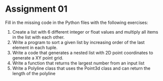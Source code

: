 # Assignment 01


Fill in the missing code in the Python files with the following exercises:

1. Create a list with 6 different integer or float values and multiply all items in the list with each other.
2. Write a program to sort a given list by increasing order of the last element in each tuple.
3. Write a code that generates a nested list with 2D point coordinates to generate a XY point grid.
4. Write a function that returns the largest number from an input list
5. Write a Polyline class that uses the Point3d class and can return the length of the polyline
